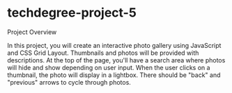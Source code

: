 # techdegree-project-5
 
Project Overview

In this project, you will create an interactive photo gallery using JavaScript and CSS Grid Layout. Thumbnails and photos will be provided with descriptions. At the top of the page, you'll have a search area where photos will hide and show depending on user input. When the user clicks on a thumbnail, the photo will display in a lightbox. There should be "back" and "previous" arrows to cycle through photos.

